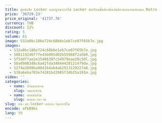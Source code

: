 ```yaml
---
title: ตู้หนังสือ Locker แบบบูรณาการไม้ Locker นักเรียนชั้นห้องนั่งเล่นห้องนอนจอแสดงผล Retro ไวน์ตู้
price: '36729.23'
price_original: '41737.76'
currency: THB
discount: 12%
rating: 5
volume: 61
image: S32a0bc186e724c68b6e1eb7ce07f65b7e.jpg
images:
  - S32a0bc186e724c68b6e1eb7ce07f65b7e.jpg
  - S081192d6f7fe45b095d02b55988f2a5bR.jpg
  - Sf5ddf7ae2e1546639fc54979eae20c50l.jpg
  - S8a09883d8c6a42fda34844428121479dw.jpg
  - S274a2090ba904164ab4ab2913129227a6.jpg
  - S38a6eba703e74281bd2985f3db25a191m.jpg
video: ''
categories:
  - name: บ้านและสวน
    slug: านและสวน
  - name: ตกแต่งบ้าน
    slug: ตกแต-งบ-าน
slug: หน-งส-locker-แบบบ-รณาการไม
encode: oFkB9mi
lang: th
---
```

  